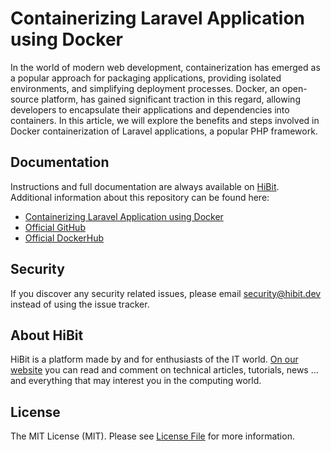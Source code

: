 # Containerizing Laravel Application using Docker
In the world of modern web development, containerization has emerged as a popular approach for packaging applications, providing isolated environments, and simplifying deployment processes. Docker, an open-source platform, has gained significant traction in this regard, allowing developers to encapsulate their applications and dependencies into containers. In this article, we will explore the benefits and steps involved in Docker containerization of Laravel applications, a popular PHP framework.  

## Documentation
Instructions and full documentation are always available on [HiBit](https://www.hibit.dev).  
Additional information about this repository can be found here:
- [Containerizing Laravel Application using Docker](https://www.hibit.dev/posts/108/containerizing-laravel-application-using-docker)
- [Official GitHub](https://github.com/hibit-dev/php-containerization)
- [Official DockerHub](https://hub.docker.com/r/hibitdev/php-base)

## Security
If you discover any security related issues, please email security@hibit.dev instead of using the issue tracker.

## About HiBit
HiBit is a platform made by and for enthusiasts of the IT world. [On our website](https://www.hibit.dev) you can read and comment on technical articles, tutorials, news ... and everything that may interest you in the computing world.

## License
The MIT License (MIT). Please see [License File](LICENSE) for more information.
